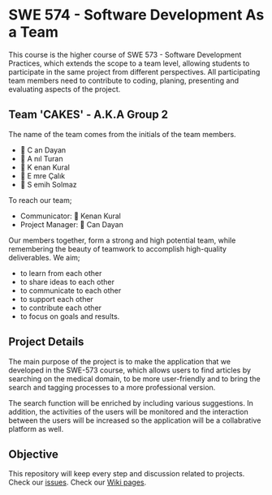 # SWE 574 - Software Development As a Team

This course is the higher course of SWE 573 - Software Development Practices, which extends the scope to a team level, allowing students to participate in the same project from different perspectives. All participating team members need to contribute to coding, planing, presenting and evaluating aspects of the project.

## Team 'CAKES' - A.K.A Group 2

The name of the team comes from the initials of the team members.

- 🍰 C an Dayan
- 🍰 A nıl Turan
- 🍰 K enan Kural
- 🍰 E mre Çalık
- 🍰 S emih Solmaz

To reach our team;

- Communicator: 🍰 Kenan Kural
- Project Manager: 🍰 Can Dayan

Our members together, form a strong and high potential team, while remembering the beauty of teamwork to accomplish high-quality deliverables.
We aim; 
- to learn from each other
- to share ideas to each other
- to communicate to each other
- to support each other
- to contribute each other
- to focus on goals and results.

## Project Details

The main purpose of the project is to make the application that we developed in the SWE-573 course, which allows users to find articles by searching on the medical domain, to be more user-friendly and to bring the search and tagging processes to a more professional version.

The search function will be enriched by including various suggestions. In addition, the activities of the users will be monitored and the interaction between the users will be increased so the application will be a collabrative platform as well. 

## Objective

This repository will keep every step and discussion related to projects.
Check our [issues](https://github.com/active-sludge/swe574-group2/issues).
Check our [Wiki pages](https://github.com/active-sludge/swe574-group2/wiki).
